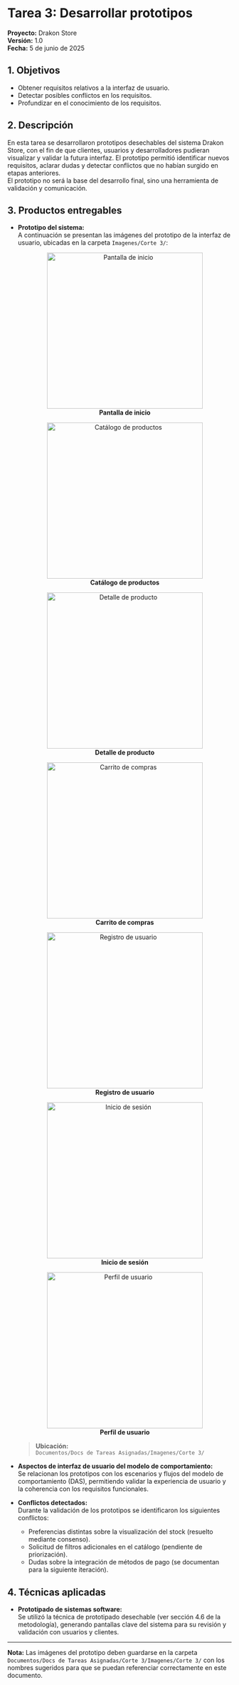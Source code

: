# Tarea 3: Desarrollar prototipos

**Proyecto:** Drakon Store  
**Versión:** 1.0  
**Fecha:** 5 de junio de 2025

## 1. Objetivos

- Obtener requisitos relativos a la interfaz de usuario.
- Detectar posibles conflictos en los requisitos.
- Profundizar en el conocimiento de los requisitos.

## 2. Descripción

En esta tarea se desarrollaron prototipos desechables del sistema Drakon Store, con el fin de que clientes, usuarios y desarrolladores pudieran visualizar y validar la futura interfaz. El prototipo permitió identificar nuevos requisitos, aclarar dudas y detectar conflictos que no habían surgido en etapas anteriores.  
El prototipo no será la base del desarrollo final, sino una herramienta de validación y comunicación.

## 3. Productos entregables

- **Prototipo del sistema:**  
  A continuación se presentan las imágenes del prototipo de la interfaz de usuario, ubicadas en la carpeta `Imagenes/Corte 3/`:

  <div align="center">
  
  <figure>
    <img src="../Imagenes/Corte%203/prototipo_inicio.png" alt="Pantalla de inicio" width="350" />
    <figcaption><b>Pantalla de inicio</b></figcaption>
  </figure>
  
  <figure>
    <img src="../Imagenes/Corte%203/prototipo_catalogo.png" alt="Catálogo de productos" width="350" />
    <figcaption><b>Catálogo de productos</b></figcaption>
  </figure>
  
  <figure>
    <img src="../Imagenes/Corte%203/prototipo_detalle_producto.png" alt="Detalle de producto" width="350" />
    <figcaption><b>Detalle de producto</b></figcaption>
  </figure>
  
  <figure>
    <img src="../Imagenes/Corte%203/prototipo_carrito.png" alt="Carrito de compras" width="350" />
    <figcaption><b>Carrito de compras</b></figcaption>
  </figure>
  
  <figure>
    <img src="../Imagenes/Corte%203/prototipo_registro.png" alt="Registro de usuario" width="350" />
    <figcaption><b>Registro de usuario</b></figcaption>
  </figure>
  
  <figure>
    <img src="../Imagenes/Corte%203/prototipo_login.png" alt="Inicio de sesión" width="350" />
    <figcaption><b>Inicio de sesión</b></figcaption>
  </figure>
  
  <figure>
    <img src="../Imagenes/Corte%203/prototipo_perfil_usuario.png" alt="Perfil de usuario" width="350" />
    <figcaption><b>Perfil de usuario</b></figcaption>
  </figure>
  
  </div>

  > **Ubicación:**  
  > `Documentos/Docs de Tareas Asignadas/Imagenes/Corte 3/`

- **Aspectos de interfaz de usuario del modelo de comportamiento:**  
  Se relacionan los prototipos con los escenarios y flujos del modelo de comportamiento (DAS), permitiendo validar la experiencia de usuario y la coherencia con los requisitos funcionales.

- **Conflictos detectados:**  
  Durante la validación de los prototipos se identificaron los siguientes conflictos:
  - Preferencias distintas sobre la visualización del stock (resuelto mediante consenso).
  - Solicitud de filtros adicionales en el catálogo (pendiente de priorización).
  - Dudas sobre la integración de métodos de pago (se documentan para la siguiente iteración).

## 4. Técnicas aplicadas

- **Prototipado de sistemas software:**  
  Se utilizó la técnica de prototipado desechable (ver sección 4.6 de la metodología), generando pantallas clave del sistema para su revisión y validación con usuarios y clientes.

---

**Nota:** Las imágenes del prototipo deben guardarse en la carpeta `Documentos/Docs de Tareas Asignadas/Corte 3/Imagenes/Corte 3/` con los nombres sugeridos para que se puedan referenciar correctamente en este documento.
